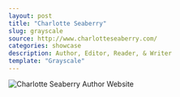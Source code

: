 ```yaml
---
layout: post
title: "Charlotte Seaberry"
slug: grayscale
source: http://www.charlotteseaberry.com/
categories: showcase
description: Author, Editor, Reader, & Writer
template: "Grayscale"
---
```


<img src="/assets/img/showcase/charlotte-seaberry.jpg" class="img-responsive" alt="Charlotte Seaberry Author Website">